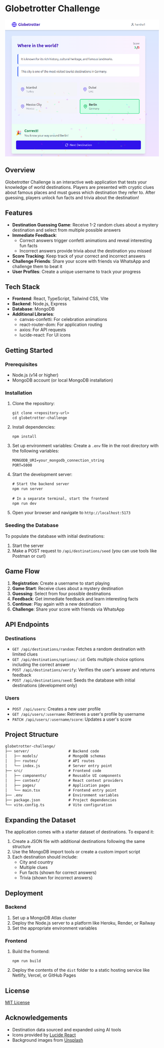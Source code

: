 # Globetrotter Challenge

![Globetrotter Challenge](image.png)

## Overview

Globetrotter Challenge is an interactive web application that tests your knowledge of world destinations. Players are presented with cryptic clues about famous places and must guess which destination they refer to. After guessing, players unlock fun facts and trivia about the destination!

## Features

- **Destination Guessing Game**: Receive 1-2 random clues about a mystery destination and select from multiple possible answers
- **Immediate Feedback**:
  - Correct answers trigger confetti animations and reveal interesting fun facts
  - Incorrect answers provide trivia about the destination you missed
- **Score Tracking**: Keep track of your correct and incorrect answers
- **Challenge Friends**: Share your score with friends via WhatsApp and challenge them to beat it
- **User Profiles**: Create a unique username to track your progress

## Tech Stack

- **Frontend**: React, TypeScript, Tailwind CSS, Vite
- **Backend**: Node.js, Express
- **Database**: MongoDB
- **Additional Libraries**:
  - canvas-confetti: For celebration animations
  - react-router-dom: For application routing
  - axios: For API requests
  - lucide-react: For UI icons

## Getting Started

### Prerequisites

- Node.js (v14 or higher)
- MongoDB account (or local MongoDB installation)

### Installation

1. Clone the repository:

   ```
   git clone <repository-url>
   cd globetrotter-challenge
   ```

2. Install dependencies:

   ```
   npm install
   ```

3. Set up environment variables:
   Create a `.env` file in the root directory with the following variables:

   ```
   MONGODB_URI=your_mongodb_connection_string
   PORT=5000
   ```

4. Start the development server:

   ```
   # Start the backend server
   npm run server

   # In a separate terminal, start the frontend
   npm run dev
   ```

5. Open your browser and navigate to `http://localhost:5173`

### Seeding the Database

To populate the database with initial destinations:

1. Start the server
2. Make a POST request to `/api/destinations/seed` (you can use tools like Postman or curl)

## Game Flow

1. **Registration**: Create a username to start playing
2. **Game Start**: Receive clues about a mystery destination
3. **Guessing**: Select from four possible destinations
4. **Feedback**: Get immediate feedback and learn interesting facts
5. **Continue**: Play again with a new destination
6. **Challenge**: Share your score with friends via WhatsApp

## API Endpoints

### Destinations

- `GET /api/destinations/random`: Fetches a random destination with limited clues
- `GET /api/destinations/options/:id`: Gets multiple choice options including the correct answer
- `POST /api/destinations/verify`: Verifies the user's answer and returns feedback
- `POST /api/destinations/seed`: Seeds the database with initial destinations (development only)

### Users

- `POST /api/users`: Creates a new user profile
- `GET /api/users/:username`: Retrieves a user's profile by username
- `PATCH /api/users/:username/score`: Updates a user's score

## Project Structure

```
globetrotter-challenge/
├── server/                  # Backend code
│   ├── models/              # MongoDB schemas
│   ├── routes/              # API routes
│   └── index.js             # Server entry point
├── src/                     # Frontend code
│   ├── components/          # Reusable UI components
│   ├── context/             # React context providers
│   ├── pages/               # Application pages
│   └── main.tsx             # Frontend entry point
├── .env                     # Environment variables
├── package.json             # Project dependencies
└── vite.config.ts           # Vite configuration
```

## Expanding the Dataset

The application comes with a starter dataset of destinations. To expand it:

1. Create a JSON file with additional destinations following the same structure
2. Use the MongoDB import tools or create a custom import script
3. Each destination should include:
   - City and country
   - Multiple clues
   - Fun facts (shown for correct answers)
   - Trivia (shown for incorrect answers)

## Deployment

### Backend

1. Set up a MongoDB Atlas cluster
2. Deploy the Node.js server to a platform like Heroku, Render, or Railway
3. Set the appropriate environment variables

### Frontend

1. Build the frontend:
   ```
   npm run build
   ```
2. Deploy the contents of the `dist` folder to a static hosting service like Netlify, Vercel, or GitHub Pages

## License

[MIT License](LICENSE)

## Acknowledgements

- Destination data sourced and expanded using AI tools
- Icons provided by [Lucide React](https://lucide.dev/)
- Background images from [Unsplash](https://unsplash.com/)
